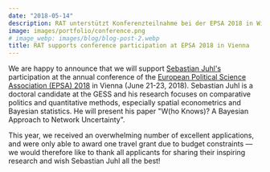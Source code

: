 ```yaml
---
date: "2018-05-14"
description: RAT unterstützt Konferenzteilnahme bei der EPSA 2018 in Wien
image: images/portfolio/conference.png
# image_webp: images/blog/blog-post-2.webp
title: RAT supports conference participation at EPSA 2018 in Vienna
---
```


We are happy to announce that we will support [Sebastian Juhl's](http://www.sebastianjuhl.com/) participation at the annual conference of the [European Political Science Association (EPSA) 2018](http://www.epsanet.org/wp-content/uploads/2018/04/EPSA-2018-academic-program-draft3.pdf) in Vienna (June 21-23, 2018). Sebastian Juhl is a doctoral candidate at the GESS and his research focuses on comparative politics and quantitative methods, especially spatial econometrics and Bayesian statistics. He will present his paper "W(ho Knows)? A Bayesian Approach to Network Uncertainty".

This year, we received an overwhelming number of excellent applications, and were only able to award one travel grant due to budget constraints — we would therefore like to thank all applicants for sharing their inspiring research and wish Sebastian Juhl all the best!
